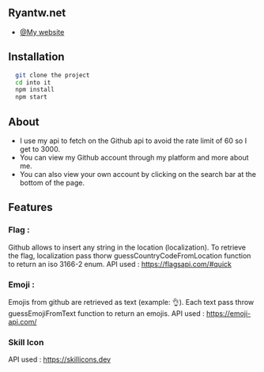 ## Ryantw.net

- [@My website](https://ryantw.net/)

## Installation

```bash
  git clone the project
  cd into it
  npm install
  npm start
```

## About

- I use my api to fetch on the Github api to avoid the rate limit of 60 so I get to 3000.
- You can view my Github account through my platform and more about me.
- You can also view your own account by clicking on the search bar at the bottom of the page.

## Features

### Flag :

Github allows to insert any string in the location (localization). To retrieve the flag, localization pass thorw guessCountryCodeFromLocation function to return an iso 3166-2 enum.
API used : https://flagsapi.com/#quick

### Emoji :

Emojis from github are retrieved as text (example: :ok_hand:). Each text pass throw guessEmojiFromText function to return an emojis.
API used : https://emoji-api.com/

### Skill Icon

API used : https://skillicons.dev
